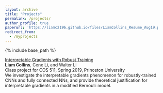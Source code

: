 ```yaml
---
layout: archive
title: "Projects"
permalink: /projects/
author_profile: true
paperurl: 'https://liamc2196.github.io/files/LiamCollins_Resume_Aug19.pdf'
redirect_from:
  - /myprojects
---
```


{% include base_path %}

[Interpretable Gradients with Robust Training](https://liamc2196.github.io/files/cos511_adversarial.pdf)  
**Liam Collins**, Gene Li, and Walter Li    
Class project for COS 511, Spring 2019, Princeton University  
We investigate the interpretable gradients phenomenon for robustly-trained CNNs and fully connected NNs, and provide theoretical justification for interpretable gradients in a modified Bernoulli model.  






